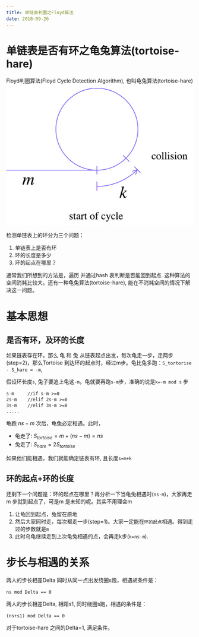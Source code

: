 ```yaml
---
title: 单链表判圈之Floyd算法
date: 2018-09-26
---
```

# 单链表是否有环之龟兔算法(tortoise-hare)
Floyd判圈算法(Floyd Cycle Detection Algorithm), 也叫龟兔算法(tortoise-hare)
![cycle](/img/cycle-detection.png)

检测单链表上的环分为三个问题：
1. 单链表上是否有环
2. 环的长度是多少
3. 环的起点在哪里？

通常我们所想到的方法是，遍历 并通过hash 表判断是否能回到起点. 这种算法的空间消耗比较大。还有一种龟兔算法(tortoise-hare), 能在不消耗空间的情况下解决这一问题。

# 基本思想

## 是否有环，及环的长度
如果链表存在环，那么 龟 和 兔 从链表起点出发，每次龟走一步，走两步(step=2)，那么Tortoise 到达环的起点时，经过m步。龟比兔多跑：`S_tortorise - S_hare = -m`, 

假设环长度`s`, 兔子要追上龟这`-m`，龟就要再跑`s-m`步，准确的说是`k=-m mod s` 步

    s-m     //if s-m >=0
    2s-m    //elif 2s-m >=0
    3s-m    //elif 3s-m >=0
    .....

龟跑 $ns-m$ 次后，龟兔必定相遇。此时，

- 龟走了: $S_{tortoise} = m+(ns-m) = ns$
- 兔走了: $S_{hare} = 2S_{tortoise}$

如果他们能相遇，我们就能确定链表有环, 且长度`s=m+k`

## 环的起点+环的长度
还剩下一个问题是：环的起点在哪里？再分析一下当龟兔相遇时(`ns-m`)，大家再走m 步就到起点了，可是m 是未知的呢。其实不用理会m
1. 让龟回到起点，兔留在原地
2. 然后大家同时走，每次都走一步(step=1)。大家一定能在`环的起点`相遇。得到走过的步数就是`m`
3. 此时乌龟继续走到上次龟兔相遇的点，会再走k步(`k=ns-m`). 

# 步长与相遇的关系
两人的步长相差Delta 同时从同一点出发绕圈s跑，相遇胡条件是：

    ns mod Delta == 0

两人的步长相差Delta, 相距s1, 同时绕圈s跑，相遇的条件是：

    (ns+s1) mod Delta == 0

对于tortoise-hare 之间的Delta=1, 满足条件。

